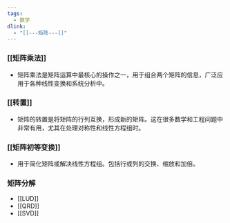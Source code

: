 ```yaml
---
tags:
  - 数学
dlink:
  - "[[---矩阵---]]"
---
```

### [[矩阵乘法]]
- 矩阵乘法是矩阵运算中最核心的操作之一，用于组合两个矩阵的信息，广泛应用于各种线性变换和系统分析中。
### [[转置]]
- 矩阵的转置是将矩阵的行列互换，形成新的矩阵。这在很多数学和工程问题中非常有用，尤其在处理对称性和线性方程组时。
### [[矩阵初等变换]]
- 用于简化矩阵或解决线性方程组。包括行或列的交换、缩放和加倍。

### 矩阵分解
- [[LUD]]
- [[QRD]]
- [[SVD]]
